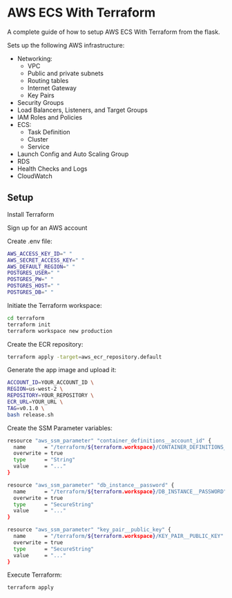 # AWS ECS With Terraform

A complete guide of how to setup AWS ECS With Terraform from the flask.



Sets up the following AWS infrastructure:

- Networking:
    - VPC
    - Public and private subnets
    - Routing tables
    - Internet Gateway
    - Key Pairs
- Security Groups
- Load Balancers, Listeners, and Target Groups
- IAM Roles and Policies
- ECS:
    - Task Definition
    - Cluster
    - Service
- Launch Config and Auto Scaling Group
- RDS
- Health Checks and Logs
- CloudWatch


## Setup

Install Terraform

Sign up for an AWS account

Create .env file:

```sh
AWS_ACCESS_KEY_ID=" "
AWS_SECRET_ACCESS_KEY=" "
AWS_DEFAULT_REGION=" "
POSTGRES_USER=" "
POSTGRES_PW=" "
POSTGRES_HOST=" "
POSTGRES_DB=" "

```

Initiate the Terraform workspace:

```sh
cd terraform
terraform init
terraform workspace new production
```

Create the ECR repository:

```sh
terraform apply -target=aws_ecr_repository.default
```

Generate the app image and upload it:

```sh
ACCOUNT_ID=YOUR_ACCOUNT_ID \
REGION=us-west-2 \
REPOSITORY=YOUR_REPOSITORY \
ECR_URL=YOUR_URL \
TAG=v0.1.0 \
bash release.sh

```

Create the SSM Parameter variables:

```sh
resource "aws_ssm_parameter" "container_definitions__account_id" {
  name      = "/terraform/${terraform.workspace}/CONTAINER_DEFINITIONS__ACCOUNT_ID"
  overwrite = true
  type      = "String"
  value     = "..."
}

resource "aws_ssm_parameter" "db_instance__password" {
  name      = "/terraform/${terraform.workspace}/DB_INSTANCE__PASSWORD"
  overwrite = true
  type      = "SecureString"
  value     = "..."
}

resource "aws_ssm_parameter" "key_pair__public_key" {
  name      = "/terraform/${terraform.workspace}/KEY_PAIR__PUBLIC_KEY"
  overwrite = true
  type      = "SecureString"
  value     = "..."
}
```

Execute Terraform:

```sh
terraform apply
```
